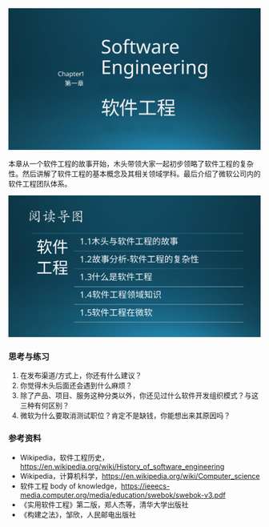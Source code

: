 
<img src="img/Slide1.SVG"/>

本章从一个软件工程的故事开始，木头带领大家一起初步领略了软件工程的复杂性。然后讲解了软件工程的基本概念及其相关领域学科。最后介绍了微软公司内的软件工程团队体系。

<img src="img/Slide2.SVG"/>



### 思考与练习

1. 在发布渠道/方式上，你还有什么建议？
2. 你觉得木头后面还会遇到什么麻烦？
3. 除了产品、项目、服务这种分类以外，你还见过什么软件开发组织模式？与这三种有何区别？
4. 微软为什么要取消测试职位？肯定不是缺钱，你能想出来其原因吗？


### 参考资料

- Wikipedia，软件工程历史，https://en.wikipedia.org/wiki/History_of_software_engineering
- Wikipedia，计算机科学，https://en.wikipedia.org/wiki/Computer_science
- 软件工程 body of knowledge，https://ieeecs-media.computer.org/media/education/swebok/swebok-v3.pdf
- 《实用软件工程》第二版，郑人杰等，清华大学出版社
- 《构建之法》，邹欣，人民邮电出版社
